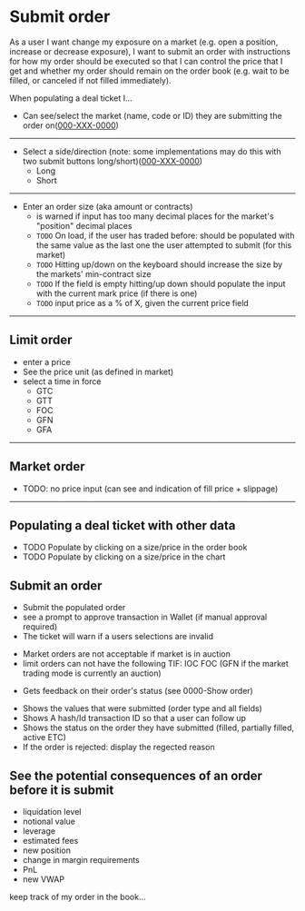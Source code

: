 # Submit order
As a user I want change my exposure on a market (e.g. open a position, increase or decrease exposure), I want to submit an order with instructions for how my order should be executed so that I can control the price that I get and whether my order should remain on the order book (e.g. wait to be filled, or canceled if not filled immediately).

When populating a deal ticket I...

- Can see/select the market (name, code or ID) they are submitting the order on(<a name="000-XXX-0000" href="#000-XXX-0000">000-XXX-0000</a>) 
----
- Select a side/direction (note: some implementations may do this with two submit buttons long/short)(<a name="000-XXX-0000" href="#000-XXX-0000">000-XXX-0000</a>) 
    - Long
    - Short
----
- Enter an order size (aka amount or contracts)
    - is warned if input has too many decimal places for the market's "position" decimal places
    - `TODO` On load, if the user has traded before: should be populated with the same value as the last one the user attempted to submit (for this market)
    - `TODO` Hitting up/down on the keyboard should increase the size by the markets' min-contract size
    - `TODO` If the field is empty hitting/up down should populate the input with the current mark price (if there is one)
    - `TODO` input price as a % of X, given the current price field
----
## Limit order
- enter a price 
- See the price unit (as defined in market)
- select a time in force
    - GTC
    - GTT
    - FOC
    - GFN
    - GFA
----
## Market order
- TODO: no price input (can see and indication of fill price + slippage)
----
## Populating a deal ticket with other data
- TODO Populate by clicking on a size/price in the order book
- TODO Populate by clicking on a size/price in the chart

## Submit an order
* Submit the populated order
* see a prompt to approve transaction in Wallet (if manual approval required)
* The ticket will warn if a users selections are invalid
 - Market orders are not acceptable if market is in auction
 - limit orders can not have the following TIF: IOC FOC (GFN if the market trading mode is currently an auction)
* Gets feedback on their order's status (see 0000-Show order)
 - Shows the values that were submitted (order type and all fields)
 - Shows A hash/Id transaction ID so that a user can follow up
 - Shows the status on the order they have submitted (filled, partially filled, active ETC)
 - If the order is rejected: display the regected reason

 ## See the potential consequences of an order before it is submit
 - liquidation level
 - notional value
 - leverage
 - estimated fees
 - new position
 - change in margin requirements
 - PnL 
 - new VWAP


 keep track of my order in the book...